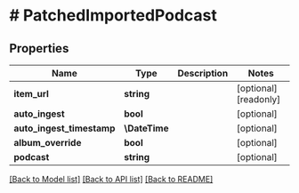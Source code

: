 # # PatchedImportedPodcast

## Properties

Name | Type | Description | Notes
------------ | ------------- | ------------- | -------------
**item_url** | **string** |  | [optional] [readonly]
**auto_ingest** | **bool** |  | [optional]
**auto_ingest_timestamp** | **\DateTime** |  | [optional]
**album_override** | **bool** |  | [optional]
**podcast** | **string** |  | [optional]

[[Back to Model list]](../../README.md#models) [[Back to API list]](../../README.md#endpoints) [[Back to README]](../../README.md)
